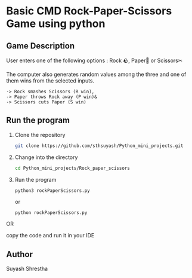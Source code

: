 # Basic CMD Rock-Paper-Scissors Game using python

## Game Description

User enters one of the following options : Rock 🪨, Paper📄 or Scissors✂

The computer also generates random values among the three and one of them wins from the selected inputs.

    -> Rock smashes Scissors (R win),
    -> Paper throws Rock away (P win)&
    -> Scissors cuts Paper (S win)

## Run the program

1. Clone the repository

   ```bash
   git clone https://github.com/sthsuyash/Python_mini_projects.git
   ```

2. Change into the directory

   ```bash
   cd Python_mini_projects/Rock_paper_scissors
   ```

3. Run the program

   ```bash
   python3 rockPaperScissors.py
   ```

   or

   ```pwsh
   python rockPaperScissors.py
   ```

OR

copy the code and run it in your IDE

## Author

Suyash Shrestha
